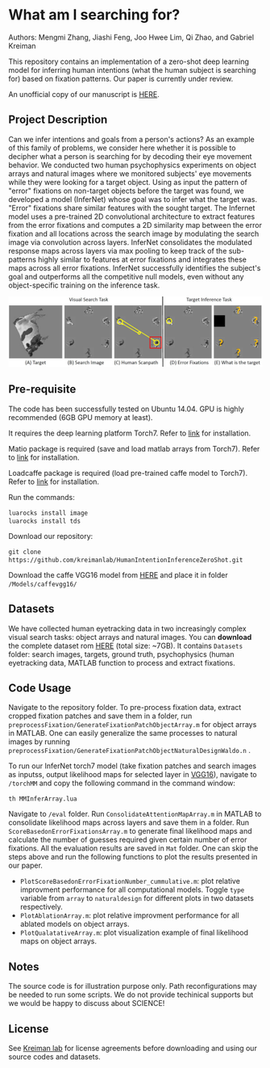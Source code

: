 # What am I searching for?

Authors: Mengmi Zhang, Jiashi Feng, Joo Hwee Lim, Qi Zhao, and Gabriel Kreiman

This repository contains an implementation of a zero-shot deep learning model for inferring human intentions (what the human subject is searching for) based on fixation patterns. Our paper is currently under review.

An unofficial copy of our manuscript is [HERE](http://arxiv.org/abs/1807.11926).

## Project Description

Can we infer intentions and goals from a person's actions? As an example of this family of problems, we consider here whether it is possible to decipher what a person is searching for by decoding their eye movement behavior. We conducted two human psychophysics experiments on object arrays and natural images where we monitored subjects' eye movements while they were looking for a target object. Using as input the pattern of "error" fixations on non-target objects before the target was found, we developed a model (InferNet) whose goal was to infer what the target was. "Error" fixations share similar features with the sought target. The Infernet model uses a pre-trained 2D convolutional architecture to extract features from the error fixations and computes a 2D similarity map between the error fixation and all locations across the search image by modulating the search image via convolution across layers. InferNet consolidates the modulated response maps across layers via max pooling to keep track of the sub-patterns highly similar to features at error fixations and integrates these maps across all error fixations. InferNet successfully identifies the subject's goal and outperforms all the competitive null models, even without any object-specific training on the inference task. 

[![problemintro](img/Capture.JPG)](img/Capture.JPG)

## Pre-requisite

The code has been successfully tested on Ubuntu 14.04. GPU is highly recommended (6GB GPU memory at least). 

It requires the deep learning platform Torch7. Refer to [link](http://torch.ch/docs/getting-started.html) for installation.  

Matio package is required (save and load matlab arrays from Torch7). Refer to [link](https://github.com/soumith/matio-ffi.torch) for installation.

Loadcaffe package is required (load pre-trained caffe model to Torch7). Refer to [link](https://github.com/szagoruyko/loadcaffe) for installation.

Run the commands:
```
luarocks install image
luarocks install tds
```
Download our repository:
```
git clone https://github.com/kreimanlab/HumanIntentionInferenceZeroShot.git
```

Download the caffe VGG16 model from [HERE](https://drive.google.com/open?id=1AEJse0liaT8uJoLmImqhyJN2y2_6mDsJ) and place it in folder ```/Models/caffevgg16/```

## Datasets

We have collected human eyetracking data in two increasingly complex visual search tasks: object arrays and natural images. You can **download** the complete dataset rom [HERE](https://drive.google.com/file/d/1ZvmugJDds-CrwTvhIXmyYVxnniNmx7ce/view?usp=sharing) (total size: ~7GB). It contains ```Datasets``` folder: search images, targets, ground truth, psychophysics (human eyetracking data, MATLAB function to process and extract fixations.

## Code Usage

Navigate to the repository folder. To pre-process fixation data, extract cropped fixation patches and save them in a folder, run ```preprocessFixation/GenerateFixationPatchObjectArray.m``` for object arrays in MATLAB. One can easily generalize the same processes to natural images by running ```preprocessFixation/GenerateFixationPatchObjectNaturalDesignWaldo.n``` .

To run our InferNet torch7 model (take fixation patches and search images as inputss, output likelihood maps for selected layer in [VGG16](https://arxiv.org/abs/1409.1556)), navigate to ```/torchMM``` and copy the following command in the command window:
```
th MMInferArray.lua
```

Navigate to ```/eval``` folder. Run ```ConsolidateAttentionMapArray.m``` in MATLAB to consolidate likelihood maps across layers and save them in a folder. Run ```ScoreBasedonErrorFixationsArray.m``` to generate final likelihood maps and calculate the number of guesses required given certain number of error fixations. All the evaluation results are saved in ```Mat``` folder. One can skip the steps above and run the following functions to plot the results presented in our paper.

- ```PlotScoreBasedonErrorFixationNumber_cummulative.m```: plot relative improvment performance for all computational models. Toggle ```type``` variable from ```array``` to ```naturaldesign``` for different plots in two datasets respectively.
- ```PlotAblationArray.m```: plot relative improvment performance for all ablated models on object arrays.
- ```PlotQualatativeArray.m```: plot visualization example of final likelihood maps on object arrays.

## Notes

The source code is for illustration purpose only. Path reconfigurations may be needed to run some scripts. We do not provide techinical supports but we would be happy to discuss about SCIENCE!

## License

See [Kreiman lab](http://klab.tch.harvard.edu/code/license_agreement.pdf) for license agreements before downloading and using our source codes and datasets.





